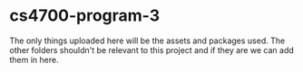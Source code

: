 # cs4700-program-3

The only things uploaded here will be the assets and packages used. The other folders shouldn't be relevant to this project and if they are we can add them in here.